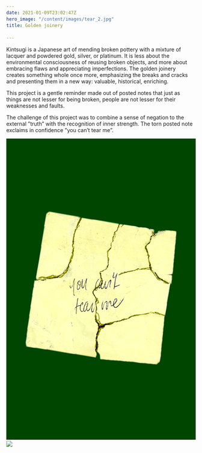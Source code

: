 ```yaml
---
date: 2021-01-09T23:02:47Z
hero_image: "/content/images/tear_2.jpg"
title: Golden joinery

---
```

Kintsugi is a Japanese art of mending broken pottery with a mixture of lacquer and powdered gold, silver, or platinum. It is less about the environmental consciousness of reusing broken objects, and more about embracing flaws and appreciating imperfections. The golden joinery creates something whole once more, emphasizing the breaks and cracks and presenting them in a new way: valuable, historical, enriching.

This project is a gentle reminder made out of posted notes that just as things are not lesser for being broken, people are not lesser for their weaknesses and faults.

The challenge of this project was to combine a sense of negation to the external ”truth” with the recognition of inner strength. The torn posted note exclaims in confidence ”you can’t tear me”.

![Kintsugi 01](/content/images/graphic2.png "Kintsugi 01")![](/content/images/tear_2.jpg)